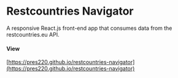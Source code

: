 # Restcountries Navigator

A responsive React.js front-end app that consumes data from the restcountries.eu API.

#### View

[https://pres220.github.io/restcountries-navigator](https://pres220.github.io/restcountries-navigator)
